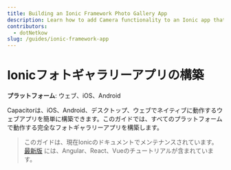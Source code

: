 ```yaml
---
title: Building an Ionic Framework Photo Gallery App
description: Learn how to add Camera functionality to an Ionic app that works on the web, iOS, and Android
contributors:
  - dotNetkow
slug: /guides/ionic-framework-app
---
```


# Ionicフォトギャラリーアプリの構築

**プラットフォーム**: ウェブ、iOS、Android

Capacitorは、iOS、Android、デスクトップ、ウェブでネイティブに動作するウェブアプリを簡単に構築できます。このガイドでは、すべてのプラットフォームで動作する完全なフォトギャラリーアプリを構築します。

> このガイドは、現在Ionicのドキュメントでメンテナンスされています。 [最新版](https://ionicframework.com/docs/intro/next) には、Angular、React、Vueのチュートリアルが含まれています。

